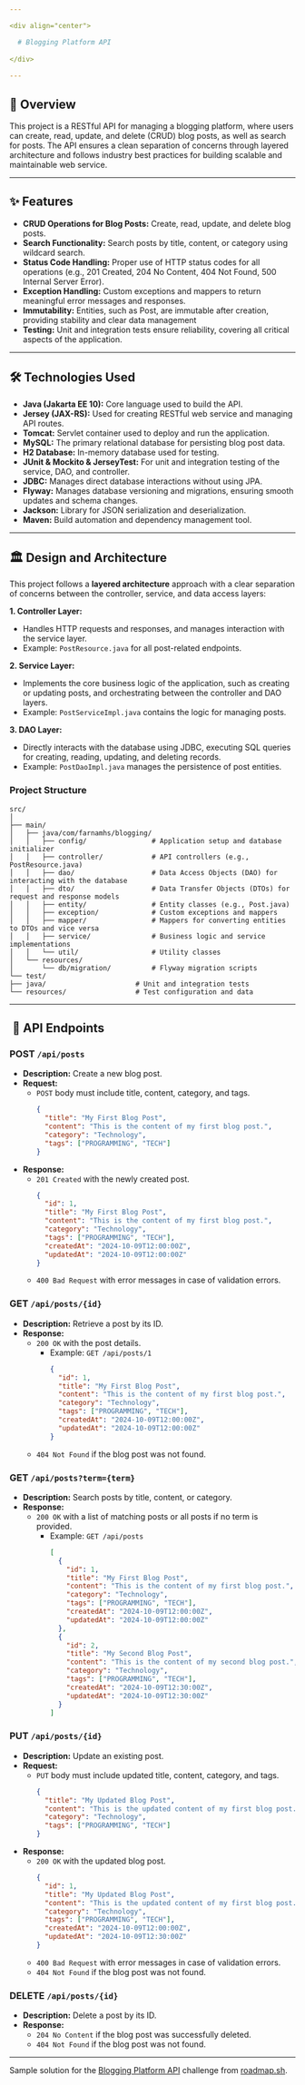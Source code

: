 ```yaml
---

<div align="center">

  # Blogging Platform API
  
</div>
  
---
```


## 🎯 Overview

This project is a RESTful API for managing a blogging platform, where users can create, read, update, and delete (CRUD) blog posts, as well as search for posts. The API ensures a clean separation of concerns through layered architecture and follows industry best practices for building scalable and maintainable web service.

---

## ✨ Features

- **CRUD Operations for Blog Posts:** Create, read, update, and delete blog posts.
- **Search Functionality:** Search posts by title, content, or category using wildcard search.
- **Status Code Handling:** Proper use of HTTP status codes for all operations (e.g., 201 Created, 204 No Content, 404 Not Found, 500 Internal Server Error).
- **Exception Handling:** Custom exceptions and mappers to return meaningful error messages and responses.
- **Immutability:**  Entities, such as Post, are immutable after creation, providing stability and clear data management
- **Testing:** Unit and integration tests ensure reliability, covering all critical aspects of the application.

---

## 🛠️ Technologies Used

- **Java (Jakarta EE 10):** Core language used to build the API.
- **Jersey (JAX-RS):** Used for creating RESTful web service and managing API routes.
- **Tomcat:** Servlet container used to deploy and run the application.
- **MySQL:** The primary relational database for persisting blog post data.
- **H2 Database:** In-memory database used for testing.
- **JUnit & Mockito & JerseyTest:** For unit and integration testing of the service, DAO, and controller.
- **JDBC:**  Manages direct database interactions without using JPA.
- **Flyway:** Manages database versioning and migrations, ensuring smooth updates and schema changes.
- **Jackson:** Library for JSON serialization and deserialization.
- **Maven:** Build automation and dependency management tool.

---

## 🏛️ Design and Architecture

This project follows a **layered architecture** approach with a clear separation of concerns between the controller, service, and data access layers:

**1. Controller Layer:**
- Handles HTTP requests and responses, and manages interaction with the service layer.
- Example: ``PostResource.java`` for all post-related endpoints.

**2. Service Layer:**
- Implements the core business logic of the application, such as creating or updating posts, and orchestrating between the controller and DAO layers.
- Example: ``PostServiceImpl.java`` contains the logic for managing posts.

**3. DAO Layer:**
- Directly interacts with the database using JDBC, executing SQL queries for creating, reading, updating, and deleting records.
- Example: ``PostDaoImpl.java`` manages the persistence of post entities.

### Project Structure

```
src/
│
├── main/
│   ├── java/com/farnamhs/blogging/
│   │   ├── config/                # Application setup and database initializer
│   │   ├── controller/            # API controllers (e.g., PostResource.java)
│   │   ├── dao/                   # Data Access Objects (DAO) for interacting with the database
│   │   ├── dto/                   # Data Transfer Objects (DTOs) for request and response models
│   │   ├── entity/                # Entity classes (e.g., Post.java)
│   │   ├── exception/             # Custom exceptions and mappers
│   │   ├── mapper/                # Mappers for converting entities to DTOs and vice versa
│   │   ├── service/               # Business logic and service implementations
│   │   └── util/                  # Utility classes
│   └── resources/
│       └── db/migration/          # Flyway migration scripts
└── test/
├── java/                      # Unit and integration tests
└── resources/                 # Test configuration and data
```

---

## ️ 🔭 API Endpoints

### POST ``/api/posts``
- **Description:** Create a new blog post.
- **Request:** 
    - ``POST`` body must include title, content, category, and tags.
      ```json
      {
        "title": "My First Blog Post",
        "content": "This is the content of my first blog post.",
        "category": "Technology",
        "tags": ["PROGRAMMING", "TECH"]
      }
      ```
- **Response:**
  - ``201 Created`` with the newly created post.
    ```json
    {
      "id": 1,
      "title": "My First Blog Post",
      "content": "This is the content of my first blog post.",
      "category": "Technology",
      "tags": ["PROGRAMMING", "TECH"],
      "createdAt": "2024-10-09T12:00:00Z",
      "updatedAt": "2024-10-09T12:00:00Z"
    }
    ```
  - ```400 Bad Request``` with error messages in case of validation errors.

### GET ``/api/posts/{id}``
- **Description:** Retrieve a post by its ID.
- **Response:**
    - ``200 OK`` with the post details.
      - Example: ``GET /api/posts/1``
        ```json
        {
          "id": 1,
          "title": "My First Blog Post",
          "content": "This is the content of my first blog post.",
          "category": "Technology",
          "tags": ["PROGRAMMING", "TECH"],
          "createdAt": "2024-10-09T12:00:00Z",
          "updatedAt": "2024-10-09T12:00:00Z"
        }
        ```
    - ```404 Not Found```  if the blog post was not found.

### GET ``/api/posts?term={term}``
- **Description:** Search posts by title, content, or category.
- **Response:**
  - ``200 OK`` with a list of matching posts or all posts if no term is provided.
    - Example: ``GET /api/posts``
      ```json
      [
        {
          "id": 1,
          "title": "My First Blog Post",
          "content": "This is the content of my first blog post.",
          "category": "Technology",
          "tags": ["PROGRAMMING", "TECH"],
          "createdAt": "2024-10-09T12:00:00Z",
          "updatedAt": "2024-10-09T12:00:00Z"
        },
        {
          "id": 2,
          "title": "My Second Blog Post",
          "content": "This is the content of my second blog post.",
          "category": "Technology",
          "tags": ["PROGRAMMING", "TECH"],
          "createdAt": "2024-10-09T12:30:00Z",
          "updatedAt": "2024-10-09T12:30:00Z"
        }
      ]
      ```

### PUT ``/api/posts/{id}``
- **Description:** Update an existing post.
- **Request:**
  - ``PUT``  body must include updated title, content, category, and tags.
    ```json
    {
      "title": "My Updated Blog Post",
      "content": "This is the updated content of my first blog post.",
      "category": "Technology",
      "tags": ["PROGRAMMING", "TECH"]
    }
    ```
- **Response:**
  - ``200 OK`` with the updated blog post.
    ```json
    {
      "id": 1,
      "title": "My Updated Blog Post",
      "content": "This is the updated content of my first blog post.",
      "category": "Technology",
      "tags": ["PROGRAMMING", "TECH"],
      "createdAt": "2024-10-09T12:00:00Z",
      "updatedAt": "2024-10-09T12:30:00Z"
    }
    ```
  - ``400 Bad Request`` with error messages in case of validation errors.
  - ``404 Not Found`` if the blog post was not found.

### DELETE ``/api/posts/{id}``
- **Description:** Delete a post by its ID.
- **Response:**
  - ``204 No Content`` if the blog post was successfully deleted.
  - ``404 Not Found`` if the blog post was not found.

---

Sample solution for the [Blogging Platform API](https://roadmap.sh/projects/blogging-platform-api) challenge from [roadmap.sh](https://roadmap.sh/).